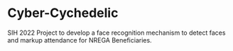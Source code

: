 # Cyber-Cychedelic
SIH 2022 Project to develop a face recognition mechanism to detect faces and markup attendance for NREGA Beneficiaries.
